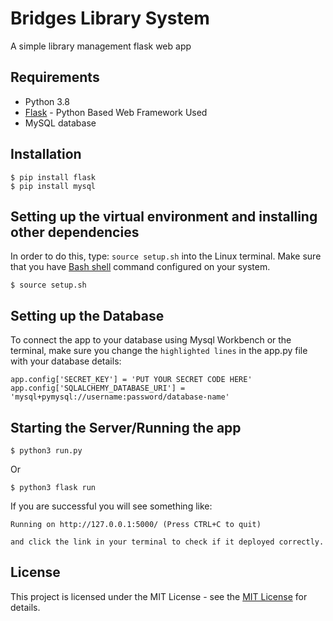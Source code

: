 # Bridges Library System 
A simple library management flask web app

## Requirements
* Python 3.8
* [Flask](http://flask.pocoo.org/docs/0.11/)  - Python Based Web Framework Used
* MySQL database

## Installation
```
$ pip install flask
$ pip install mysql
```

## Setting up the virtual environment and installing other dependencies

In order to do this, type: ```source setup.sh``` into the Linux terminal. Make sure that you have [Bash shell](https://www.gnu.org/software/bash/manual/html_node/Basic-Installation.html) command configured on your system. 
```
$ source setup.sh
```

## Setting up the Database
To connect the app to your database using Mysql Workbench or the terminal, make sure you change the ```highlighted lines``` in the app.py file with your database details:
```
app.config['SECRET_KEY'] = 'PUT YOUR SECRET CODE HERE'
app.config['SQLALCHEMY_DATABASE_URI'] = 'mysql+pymysql://username:password/database-name'
```
## Starting the Server/Running the app
```
$ python3 run.py
```

Or  
```
$ python3 flask run
```
If you are successful you will see something like:  
```
Running on http://127.0.0.1:5000/ (Press CTRL+C to quit)

and click the link in your terminal to check if it deployed correctly.
```
## License 

This project is licensed under the MIT License - see the [MIT License](https://opensource.org/licenses/MIT) for details.
